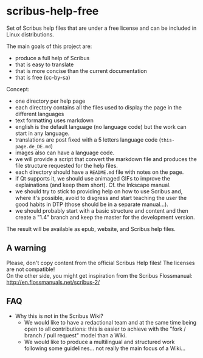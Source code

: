 # scribus-help-free

Set of Scribus help files that are under a free license and can be included in Linux distributions.

The main goals of this project are:

- produce a full help of Scribus
- that is easy to translate
- that is more concise than the current documentation
- that is free (cc-by-sa)

Concept:

- one directory per help page
- each directory contains all the files used to display the page in the different languages
- text formatting uses markdown
- english is the default language (no language code) but the work can start in any language.
- translations are post fixed with a 5 letters language code (`this-page.de_DE.md`)
- images also can have a language code.
- we will provide a script that convert the markdown file and produces the file structure requested for the help files.
- each directory should have a `README.md` file with notes on the page.
- if Qt supports it, we should use animaged GIFs to improve the explainations (and keep them short). Cf. the Inkscape manual.
- we should try to stick to providing help on how to use Scribus and, where it's possible, avoid to disgress and start teaching the user the good habits in DTP (those should be in a separate manual...).
- we should probably start with a basic structure and content and then create a "1.4" branch and keep the master for the development version.

The result will be available as epub, website, and Scribus help files.


## A warning

Please, don't copy content from the official Scribus Help files! The licenses are not compatible!  
On the other side, you might get inspiration from the Scribus Flossmanual: <http://en.flossmanuals.net/scribus-2/>

## FAQ

- Why this is not in the Scribus Wiki?
  - We would like to have a redactional team and at the same time being open to all contributions: this is easier to achieve with the "fork / branch / pull request" model than a Wiki.
  - We would like to produce a multilingual and structured work following some guidelines... not really the main focus of a Wiki...
